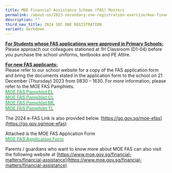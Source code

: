 ```yaml
---
title: MOE Financial Assistance Scheme (FAS) Matters
permalink: /about-us/2023-secondary-one-registration-exercise/moe-financial-assistance-scheme-fas-matters/
description: ""
third_nav_title: 2024 SEC ONE REGISTRATION
variant: markdown
---
```

**<u>For Students whose FAS applications were approved in Primary Schools:</u>**<br>
Please approach our colleagues stationed at 1H Classroom (D1-04) before you purchase the school uniforms, textbooks and PE Attire.

  

**<u>For new FAS applicants:</u>** <br>
Please refer to our school website for a copy of the FAS application form and bring the documents stated in the&nbsp;application form to&nbsp;the school on 21 December (Thursday) 2023 from 0830 – 1630. For more information, please refer to the MOE FAS Pamphlets.<br>
<a href="/files%2F2024%20Sec%201%20Registration/MOE_FAS_pamphlet_EL.pdf"><b><font color="#62C183">MOE FAS Pamphlet EL</font></b></a><br><a href="/files%2F2024%20Sec%201%20Registration/MOE_FAS_pamphlet_CL.pdf"><b><font color="#62C183">MOE FAS Pamphlet CL</font></b></a><br><a href="/files%2F2024%20Sec%201%20Registration/MOE_FAS_pamphlet_ML.pdf"><b><font color="#62C183">MOE FAS Pamphlet ML</font></b></a><br><a href="/files%2F2024%20Sec%201%20Registration/MOE_FAS_pamphlet_TL.pdf"><b><font color="#62C183">MOE FAS Pamphlet TL</font></b></a>

The 2024 e-FAS Link is also provided below.
[https://go.gov.sg/moe-efas](https://go.gov.sg/moe-efas)

Attached is the MOE FAS Application Form<br>
<a href="/files%2F2024%20Sec%201%20Registration/MOE_FAS_Application_Form.pdf"><b><font color="#62C183">MOE FAS Application Form</font></b></a>


 Parents  / guardians who want to know more about MOE FAS can also visit the following website at [https://www.moe.gov.sg/financial-matters/financial-assistance](https://www.moe.gov.sg/financial-matters/financial-assistance)



  

